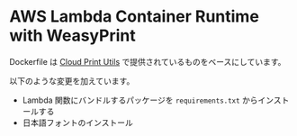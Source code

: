 # AWS Lambda Container Runtime with WeasyPrint

Dockerfile は [Cloud Print Utils](https://github.com/kotify/cloud-print-utils) で提供されているものをベースにしています。

以下のような変更を加えています。

- Lambda 関数にバンドルするパッケージを `requirements.txt` からインストールする
- 日本語フォントのインストール
